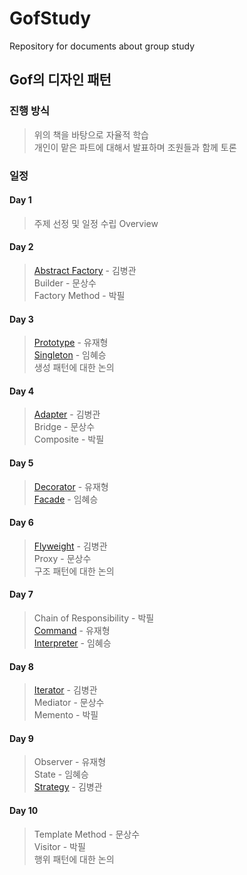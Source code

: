 # GofStudy
Repository for documents about group study

## Gof의 디자인 패턴

### 진행 방식
> 위의 책을 바탕으로 자율적 학습  
> 개인이 맡은 파트에 대해서 발표하며 조원들과 함께 토론  

### 일정


#### Day 1  
> 주제 선정 및 일정 수립
> Overview

#### Day 2
> [Abstract Factory](https://studyteamthree.github.io/GofStudy/gof/study/AbstractFactory/) - 김병관  
> Builder - 문상수  
> Factory Method - 박필  

#### Day 3
> [Prototype](https://github.com/studyteamthree/GofStudy/blob/master/_posts/2019-04-23-Prototype.md) - 유재형  
> [Singleton](https://github.com/studyteamthree/GofStudy/blob/master/_posts/2019-04-23-Singleton.md) - 임혜승  
> 생성 패턴에 대한 논의  

 
#### Day 4
> [Adapter](https://studyteamthree.github.io/GofStudy/gof/study/Adapter/) - 김병관  
> Bridge - 문상수  
> Composite - 박필  


#### Day 5
> [Decorator](https://github.com/studyteamthree/GofStudy/blob/master/_posts/2019-04-26-Decorator.md) - 유재형  
> [Facade](https://github.com/studyteamthree/GofStudy/blob/master/_posts/2019-04-26-Facade.md)  - 임혜승  

#### Day 6
> [Flyweight](https://studyteamthree.github.io/GofStudy/gof/study/Flyweight/) - 김병관  
> Proxy - 문상수  
> 구조 패턴에 대한 논의

#### Day 7
> Chain of Responsibility - 박필  
> [Command](https://github.com/studyteamthree/GofStudy/blob/master/_posts/2019-04-30-Command.md) - 유재형  
> [Interpreter](https://github.com/studyteamthree/GofStudy/blob/master/_posts/2019-04-30-Interpreter.md)  - 임혜승  

#### Day 8

> [Iterator](https://studyteamthree.github.io/GofStudy/gof/study/Iterator/) - 김병관  
> Mediator - 문상수    
> Memento - 박필  

#### Day 9
> Observer - 유재형  
> State - 임혜승  
> [Strategy](https://studyteamthree.github.io/GofStudy/gof/study/Strategy/) - 김병관  

#### Day 10
> Template Method - 문상수  
> Visitor - 박필  
> 행위 패턴에 대한 논의  
